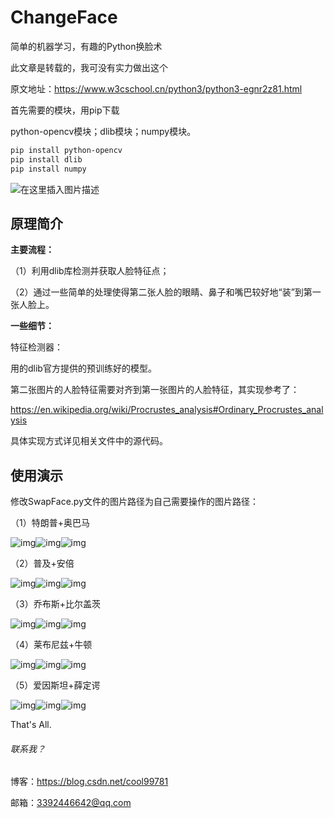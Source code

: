 # ChangeFace
简单的机器学习，有趣的Python换脸术

此文章是转载的，我可没有实力做出这个

原文地址：<https://www.w3cschool.cn/python3/python3-egnr2z81.html>

首先需要的模块，用pip下载

python-opencv模块；dlib模块；numpy模块。
```powershell
pip install python-opencv
pip install dlib
pip install numpy
```
![在这里插入图片描述](https://img-blog.csdnimg.cn/20200506142943619.png)
## 原理简介
**主要流程：**

（1）利用dlib库检测并获取人脸特征点；

（2）通过一些简单的处理使得第二张人脸的眼睛、鼻子和嘴巴较好地“装”到第一张人脸上。

**一些细节：**

特征检测器：

用的dlib官方提供的预训练好的模型。

第二张图片的人脸特征需要对齐到第一张图片的人脸特征，其实现参考了：

https://en.wikipedia.org/wiki/Procrustes_analysis#Ordinary_Procrustes_analysis

具体实现方式详见相关文件中的源代码。

## 使用演示
修改SwapFace.py文件的图片路径为自己需要操作的图片路径：

（1）特朗普+奥巴马

![img](https://imgconvert.csdnimg.cn/aHR0cHM6Ly93d3cudzNjc2Nob29sLmNuL2F0dGFjaG1lbnRzL2ltYWdlLzIwMTgwODAyLzE1MzMyMDUyNjU2NDk1ODkuanBn?x-oss-process=image/format,png)![img](https://imgconvert.csdnimg.cn/aHR0cHM6Ly93d3cudzNjc2Nob29sLmNuL2F0dGFjaG1lbnRzL2ltYWdlLzIwMTgwODAyLzE1MzMyMDUyNjkzMjMzMzgucG5n?x-oss-process=image/format,png)![img](https://imgconvert.csdnimg.cn/aHR0cHM6Ly93d3cudzNjc2Nob29sLmNuL2F0dGFjaG1lbnRzL2ltYWdlLzIwMTgwODAyLzE1MzMyMDUyNzM2MDIyNzYuanBn?x-oss-process=image/format,png)

（2）普及+安倍

![img](https://imgconvert.csdnimg.cn/aHR0cHM6Ly93d3cudzNjc2Nob29sLmNuL2F0dGFjaG1lbnRzL2ltYWdlLzIwMTgwODAyLzE1MzMyMDUyNzgzMjYxODQucG5n?x-oss-process=image/format,png)![img](https://imgconvert.csdnimg.cn/aHR0cHM6Ly93d3cudzNjc2Nob29sLmNuL2F0dGFjaG1lbnRzL2ltYWdlLzIwMTgwODAyLzE1MzMyMDUyODIxNjU1NTAucG5n?x-oss-process=image/format,png)![img](https://imgconvert.csdnimg.cn/aHR0cHM6Ly93d3cudzNjc2Nob29sLmNuL2F0dGFjaG1lbnRzL2ltYWdlLzIwMTgwODAyLzE1MzMyMDUyODY0MTE3MDcuanBn?x-oss-process=image/format,png)

（3）乔布斯+比尔盖茨

![img](https://imgconvert.csdnimg.cn/aHR0cHM6Ly93d3cudzNjc2Nob29sLmNuL2F0dGFjaG1lbnRzL2ltYWdlLzIwMTgwODAyLzE1MzMyMDUyOTA4NTU3MTYucG5n?x-oss-process=image/format,png)![img](https://imgconvert.csdnimg.cn/aHR0cHM6Ly93d3cudzNjc2Nob29sLmNuL2F0dGFjaG1lbnRzL2ltYWdlLzIwMTgwODAyLzE1MzMyMDUyOTUyNDk4MTAuanBn?x-oss-process=image/format,png)![img](https://imgconvert.csdnimg.cn/aHR0cHM6Ly93d3cudzNjc2Nob29sLmNuL2F0dGFjaG1lbnRzL2ltYWdlLzIwMTgwODAyLzE1MzMyMDUzMDA3NzI3MDAuanBn?x-oss-process=image/format,png)

（4）莱布尼兹+牛顿

![img](https://imgconvert.csdnimg.cn/aHR0cHM6Ly93d3cudzNjc2Nob29sLmNuL2F0dGFjaG1lbnRzL2ltYWdlLzIwMTgwODAyLzE1MzMyMDUzMDQ5NzUwMzEuanBn?x-oss-process=image/format,png)![img](https://imgconvert.csdnimg.cn/aHR0cHM6Ly93d3cudzNjc2Nob29sLmNuL2F0dGFjaG1lbnRzL2ltYWdlLzIwMTgwODAyLzE1MzMyMDUzMTA2ODMwMjcuanBn?x-oss-process=image/format,png)![img](https://imgconvert.csdnimg.cn/aHR0cHM6Ly93d3cudzNjc2Nob29sLmNuL2F0dGFjaG1lbnRzL2ltYWdlLzIwMTgwODAyLzE1MzMyMDUzMTYxNDExNjQuanBn?x-oss-process=image/format,png)

（5）爱因斯坦+薛定谔

![img](https://imgconvert.csdnimg.cn/aHR0cHM6Ly93d3cudzNjc2Nob29sLmNuL2F0dGFjaG1lbnRzL2ltYWdlLzIwMTgwODAyLzE1MzMyMDUzMjAyMjM3OTAuanBn?x-oss-process=image/format,png)![img](https://imgconvert.csdnimg.cn/aHR0cHM6Ly93d3cudzNjc2Nob29sLmNuL2F0dGFjaG1lbnRzL2ltYWdlLzIwMTgwODAyLzE1MzMyMDUzMjQ4NTkwODUuanBn?x-oss-process=image/format,png)![img](https://imgconvert.csdnimg.cn/aHR0cHM6Ly93d3cudzNjc2Nob29sLmNuL2F0dGFjaG1lbnRzL2ltYWdlLzIwMTgwODAyLzE1MzMyMDUzMjk2NjczMTcuanBn?x-oss-process=image/format,png)

That's All.

###### 联系我？

博客：<https://blog.csdn.net/cool99781>

邮箱：<3392446642@qq.com>